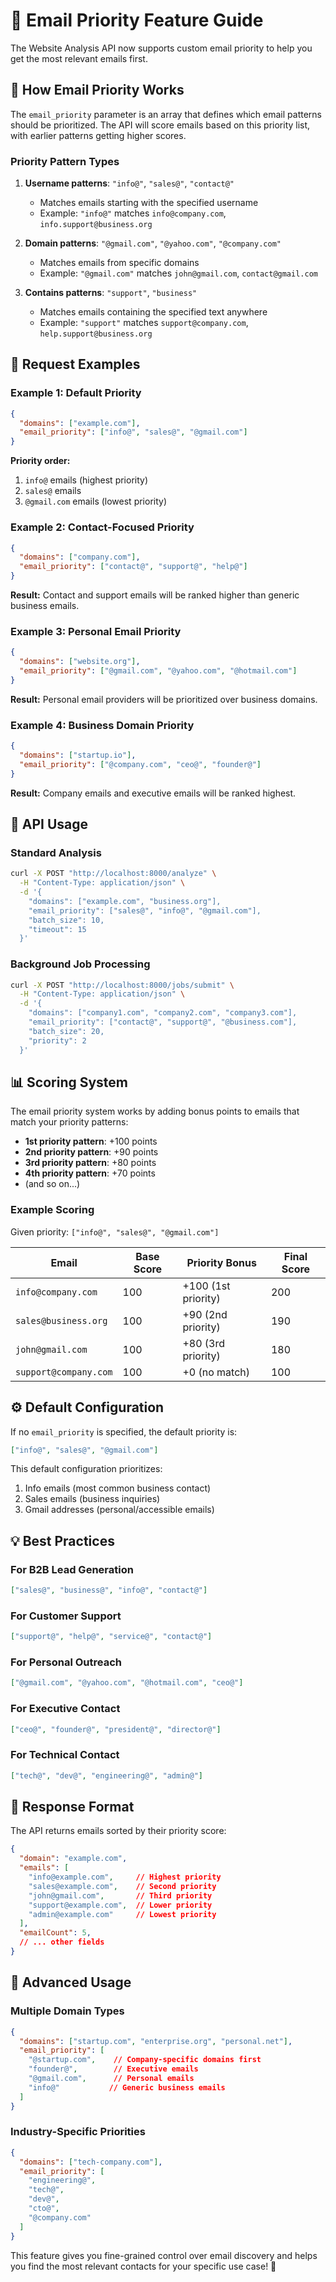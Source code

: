 # 📧 Email Priority Feature Guide

The Website Analysis API now supports custom email priority to help you get the most relevant emails first.

## 🎯 How Email Priority Works

The `email_priority` parameter is an array that defines which email patterns should be prioritized. The API will score emails based on this priority list, with earlier patterns getting higher scores.

### Priority Pattern Types

1. **Username patterns**: `"info@"`, `"sales@"`, `"contact@"`
   - Matches emails starting with the specified username
   - Example: `"info@"` matches `info@company.com`, `info.support@business.org`

2. **Domain patterns**: `"@gmail.com"`, `"@yahoo.com"`, `"@company.com"`
   - Matches emails from specific domains
   - Example: `"@gmail.com"` matches `john@gmail.com`, `contact@gmail.com`

3. **Contains patterns**: `"support"`, `"business"`
   - Matches emails containing the specified text anywhere
   - Example: `"support"` matches `support@company.com`, `help.support@business.org`

## 📝 Request Examples

### Example 1: Default Priority
```json
{
  "domains": ["example.com"],
  "email_priority": ["info@", "sales@", "@gmail.com"]
}
```
**Priority order:**
1. `info@` emails (highest priority)
2. `sales@` emails 
3. `@gmail.com` emails (lowest priority)

### Example 2: Contact-Focused Priority
```json
{
  "domains": ["company.com"],
  "email_priority": ["contact@", "support@", "help@"]
}
```
**Result:** Contact and support emails will be ranked higher than generic business emails.

### Example 3: Personal Email Priority
```json
{
  "domains": ["website.org"],
  "email_priority": ["@gmail.com", "@yahoo.com", "@hotmail.com"]
}
```
**Result:** Personal email providers will be prioritized over business domains.

### Example 4: Business Domain Priority
```json
{
  "domains": ["startup.io"],
  "email_priority": ["@company.com", "ceo@", "founder@"]
}
```
**Result:** Company emails and executive emails will be ranked highest.

## 🚀 API Usage

### Standard Analysis
```bash
curl -X POST "http://localhost:8000/analyze" \
  -H "Content-Type: application/json" \
  -d '{
    "domains": ["example.com", "business.org"],
    "email_priority": ["sales@", "info@", "@gmail.com"],
    "batch_size": 10,
    "timeout": 15
  }'
```

### Background Job Processing
```bash
curl -X POST "http://localhost:8000/jobs/submit" \
  -H "Content-Type: application/json" \
  -d '{
    "domains": ["company1.com", "company2.com", "company3.com"],
    "email_priority": ["contact@", "support@", "@business.com"],
    "batch_size": 20,
    "priority": 2
  }'
```

## 📊 Scoring System

The email priority system works by adding bonus points to emails that match your priority patterns:

- **1st priority pattern**: +100 points
- **2nd priority pattern**: +90 points  
- **3rd priority pattern**: +80 points
- **4th priority pattern**: +70 points
- (and so on...)

### Example Scoring
Given priority: `["info@", "sales@", "@gmail.com"]`

| Email | Base Score | Priority Bonus | Final Score |
|-------|------------|----------------|-------------|
| `info@company.com` | 100 | +100 (1st priority) | 200 |
| `sales@business.org` | 100 | +90 (2nd priority) | 190 |
| `john@gmail.com` | 100 | +80 (3rd priority) | 180 |
| `support@company.com` | 100 | +0 (no match) | 100 |

## ⚙️ Default Configuration

If no `email_priority` is specified, the default priority is:
```json
["info@", "sales@", "@gmail.com"]
```

This default configuration prioritizes:
1. Info emails (most common business contact)
2. Sales emails (business inquiries)
3. Gmail addresses (personal/accessible emails)

## 💡 Best Practices

### For B2B Lead Generation
```json
["sales@", "business@", "info@", "contact@"]
```

### For Customer Support
```json
["support@", "help@", "service@", "contact@"]
```

### For Personal Outreach
```json
["@gmail.com", "@yahoo.com", "@hotmail.com", "ceo@"]
```

### For Executive Contact
```json
["ceo@", "founder@", "president@", "director@"]
```

### For Technical Contact
```json
["tech@", "dev@", "engineering@", "admin@"]
```

## 🎯 Response Format

The API returns emails sorted by their priority score:

```json
{
  "domain": "example.com",
  "emails": [
    "info@example.com",     // Highest priority
    "sales@example.com",    // Second priority  
    "john@gmail.com",       // Third priority
    "support@example.com",  // Lower priority
    "admin@example.com"     // Lowest priority
  ],
  "emailCount": 5,
  // ... other fields
}
```

## 🔧 Advanced Usage

### Multiple Domain Types
```json
{
  "domains": ["startup.com", "enterprise.org", "personal.net"],
  "email_priority": [
    "@startup.com",    // Company-specific domains first
    "founder@",        // Executive emails
    "@gmail.com",      // Personal emails
    "info@"           // Generic business emails
  ]
}
```

### Industry-Specific Priorities
```json
{
  "domains": ["tech-company.com"],
  "email_priority": [
    "engineering@",
    "tech@", 
    "dev@",
    "cto@",
    "@company.com"
  ]
}
```

This feature gives you fine-grained control over email discovery and helps you find the most relevant contacts for your specific use case! 🎯